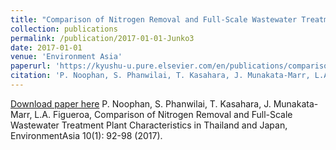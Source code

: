 ```yaml
---
title: "Comparison of Nitrogen Removal and Full-Scale Wastewater Treatment Plant Characteristics in Thailand and Japan"
collection: publications
permalink: /publication/2017-01-01-Junko3
date: 2017-01-01
venue: 'Environment Asia'
paperurl: 'https://kyushu-u.pure.elsevier.com/en/publications/comparison-of-nitrogen-removal-and-full-scale-wastewater-treatmen'
citation: 'P. Noophan, S. Phanwilai, T. Kasahara, J. Munakata-Marr, L.A. Figueroa, Comparison of Nitrogen Removal and Full-Scale Wastewater Treatment Plant Characteristics in Thailand and Japan, EnvironmentAsia 10(1): 92-98 (2017). '
---
```


<a href='https://kyushu-u.pure.elsevier.com/en/publications/comparison-of-nitrogen-removal-and-full-scale-wastewater-treatmen'>Download paper here</a>
P. Noophan, S. Phanwilai, T. Kasahara, J. Munakata-Marr, L.A. Figueroa, Comparison of Nitrogen Removal and Full-Scale Wastewater Treatment Plant Characteristics in Thailand and Japan, EnvironmentAsia 10(1): 92-98 (2017). 